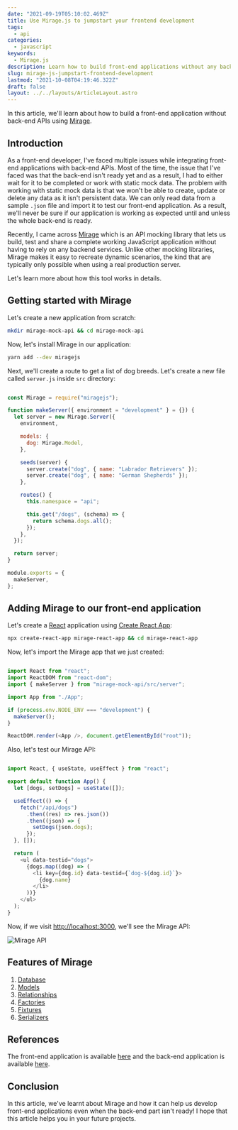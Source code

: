 ```yaml
---
date: "2021-09-19T05:10:02.469Z"
title: Use Mirage.js to jumpstart your frontend development
tags:
  - api
categories:
  - javascript
keywords:
  - Mirage.js
description: Learn how to build front-end applications without any back-end APIs using Mirage.
slug: mirage-js-jumpstart-frontend-development
lastmod: "2021-10-08T04:19:46.322Z"
draft: false
layout: ../../layouts/ArticleLayout.astro
---
```


In this article, we'll learn about how to build a front-end application without back-end APIs using [Mirage](https://miragejs.com/).

## Introduction

As a front-end developer, I've faced multiple issues while integrating front-end applications with back-end APIs. Most of the time, the issue that I've faced was that the back-end isn't ready yet and as a result, I had to either wait for it to be completed or work with static mock data. The problem with working with static mock data is that we won't be able to create, update or delete any data as it isn't persistent data. We can only read data from a sample `.json` file and import it to test our front-end application. As a result, we'll never be sure if our application is working as expected until and unless the whole back-end is ready.

Recently, I came across [Mirage](https://miragejs.com/) which is an API mocking library that lets us build, test and share a complete working JavaScript application without having to rely on any backend services. Unlike other mocking libraries, Mirage makes it easy to recreate dynamic scenarios, the kind that are typically only possible when using a real production server.

Let's learn more about how this tool works in details.

## Getting started with Mirage

Let's create a new application from scratch:

```bash
mkdir mirage-mock-api && cd mirage-mock-api
```

Now, let's install Mirage in our application:

```bash
yarn add --dev miragejs
```

Next, we'll create a route to get a list of dog breeds. Let's create a new file called `server.js` inside `src` directory:

```js:src/server.js

const Mirage = require("miragejs");

function makeServer({ environment = "development" } = {}) {
  let server = new Mirage.Server({
    environment,

    models: {
      dog: Mirage.Model,
    },

    seeds(server) {
      server.create("dog", { name: "Labrador Retrievers" });
      server.create("dog", { name: "German Shepherds" });
    },

    routes() {
      this.namespace = "api";

      this.get("/dogs", (schema) => {
        return schema.dogs.all();
      });
    },
  });

  return server;
}

module.exports = {
  makeServer,
};
```

## Adding Mirage to our front-end application

Let's create a [React](https://reactjs.org/) application using [Create React App](https://create-react-app.dev/):

```bash
npx create-react-app mirage-react-app && cd mirage-react-app
```

Now, let's import the Mirage app that we just created:

```js:src/index.js

import React from "react";
import ReactDOM from "react-dom";
import { makeServer } from "mirage-mock-api/src/server";

import App from "./App";

if (process.env.NODE_ENV === "development") {
  makeServer();
}

ReactDOM.render(<App />, document.getElementById("root"));
```

Also, let's test our Mirage API:

```js:src/App.js

import React, { useState, useEffect } from "react";

export default function App() {
  let [dogs, setDogs] = useState([]);

  useEffect(() => {
    fetch("/api/dogs")
      .then((res) => res.json())
      .then((json) => {
        setDogs(json.dogs);
      });
  }, []);

  return (
    <ul data-testid="dogs">
      {dogs.map((dog) => (
        <li key={dog.id} data-testid={`dog-${dog.id}`}>
          {dog.name}
        </li>
      ))}
    </ul>
  );
}
```

Now, if we visit [http://localhost:3000](http://localhost:3000/), we'll see the Mirage API:

![Mirage API](/images/content/using-mirage-js-to-jumpstart-your-frontend-development/1.png)

## Features of Mirage

1. [Database](https://miragejs.com/docs/main-concepts/database)
2. [Models](https://miragejs.com/docs/main-concepts/models)
3. [Relationships](https://miragejs.com/docs/main-concepts/relationships)
4. [Factories](https://miragejs.com/docs/main-concepts/factories)
5. [Fixtures](https://miragejs.com/docs/main-concepts/fixtures)
6. [Serializers](https://miragejs.com/docs/main-concepts/serializers)

## References

The front-end application is available [here](https://github.com/ghoshnirmalya/tutorial-blogs/tree/master/apps/mirage-mock-api) and the back-end application is available [here](https://github.com/ghoshnirmalya/tutorial-blogs/tree/master/apps/mirage-react-app).

## Conclusion

In this article, we've learnt about Mirage and how it can help us develop front-end applications even when the back-end part isn't ready! I hope that this article helps you in your future projects.

